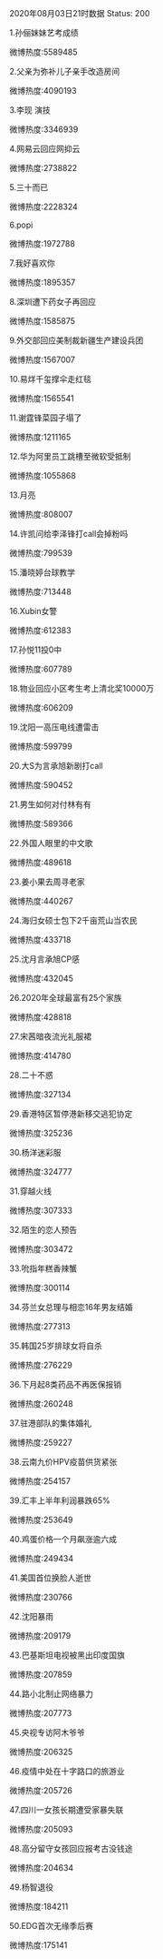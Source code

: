 2020年08月03日21时数据
Status: 200

1.孙俪妹妹艺考成绩

微博热度:5589485

2.父亲为弥补儿子亲手改造房间

微博热度:4090193

3.李现 演技

微博热度:3346939

4.网易云回应网抑云

微博热度:2738822

5.三十而已

微博热度:2228324

6.popi

微博热度:1972788

7.我好喜欢你

微博热度:1895357

8.深圳遭下药女子再回应

微博热度:1585875

9.外交部回应美制裁新疆生产建设兵团

微博热度:1567007

10.易烊千玺撑伞走红毯

微博热度:1565541

11.谢霆锋菜园子塌了

微博热度:1211165

12.华为阿里员工跳槽至微软受抵制

微博热度:1055868

13.月亮

微博热度:808007

14.许凯问给李泽锋打call会掉粉吗

微博热度:799539

15.潘晓婷台球教学

微博热度:713448

16.Xubin女警

微博热度:612383

17.孙悦11投0中

微博热度:607789

18.物业回应小区考生考上清北奖10000万

微博热度:606209

19.沈阳一高压电线遭雷击

微博热度:599799

20.大S为言承旭新剧打call

微博热度:590452

21.男生如何对付林有有

微博热度:589366

22.外国人眼里的中文歌

微博热度:489618

23.姜小果去周寻老家

微博热度:440267

24.海归女硕士包下2千亩荒山当农民

微博热度:433718

25.沈月言承旭CP感

微博热度:432045

26.2020年全球最富有25个家族

微博热度:428818

27.宋茜暗夜流光礼服裙

微博热度:414780

28.二十不惑

微博热度:327134

29.香港特区暂停港新移交逃犯协定

微博热度:325236

30.杨洋迷彩服

微博热度:324777

31.穿越火线

微博热度:307333

32.陌生的恋人预告

微博热度:303472

33.吮指年糕香辣蟹

微博热度:300114

34.芬兰女总理与相恋16年男友结婚

微博热度:277313

35.韩国25岁排球女将自杀

微博热度:276229

36.下月起8类药品不再医保报销

微博热度:260248

37.驻港部队的集体婚礼

微博热度:259227

38.云南九价HPV疫苗供货紧张

微博热度:254157

39.汇丰上半年利润暴跌65%

微博热度:253649

40.鸡蛋价格一个月飙涨逾六成

微博热度:249434

41.美国首位换脸人逝世

微博热度:230766

42.沈阳暴雨

微博热度:209179

43.巴基斯坦电视被黑出印度国旗

微博热度:207859

44.路小北制止网络暴力

微博热度:207773

45.央视专访阿木爷爷

微博热度:206325

46.疫情中处在十字路口的旅游业

微博热度:205726

47.四川一女孩长期遭受家暴失联

微博热度:205093

48.高分留守女孩回应报考古没钱途

微博热度:204634

49.杨智退役

微博热度:184211

50.EDG首次无缘季后赛

微博热度:175141

